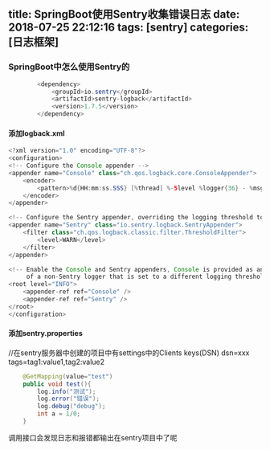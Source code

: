 title: SpringBoot使用Sentry收集错误日志
date: 2018-07-25 22:12:16
tags: [sentry]
categories: [日志框架]
---
### SpringBoot中怎么使用Sentry的
<!--more-->
```java
		<dependency>
			<groupId>io.sentry</groupId>
			<artifactId>sentry-logback</artifactId>
			<version>1.7.5</version>
		</dependency>
```

#### 添加logback.xml
```java
<?xml version="1.0" encoding="UTF-8"?>
<configuration>
<!-- Configure the Console appender -->
<appender name="Console" class="ch.qos.logback.core.ConsoleAppender">
    <encoder>
        <pattern>%d{HH:mm:ss.SSS} [%thread] %-5level %logger{36} - %msg%n</pattern>
    </encoder>
</appender>

<!-- Configure the Sentry appender, overriding the logging threshold to the WARN level -->
<appender name="Sentry" class="io.sentry.logback.SentryAppender">
    <filter class="ch.qos.logback.classic.filter.ThresholdFilter">
        <level>WARN</level>
    </filter>
</appender>

<!-- Enable the Console and Sentry appenders, Console is provided as an example
     of a non-Sentry logger that is set to a different logging threshold -->
<root level="INFO">
    <appender-ref ref="Console" />
    <appender-ref ref="Sentry" />
</root>
</configuration>
```

#### 添加sentry.properties
//在sentry服务器中创建的项目中有settings中的Clients keys(DSN)
dsn=xxx
tags=tag1:value1,tag2:value2

```java
	@GetMapping(value="test")
	public void test(){
		log.info("测试");
		log.error("错误");
		log.debug("debug");
		int a = 1/0;
	}
```
调用接口会发现日志和报错都输出在sentry项目中了呢